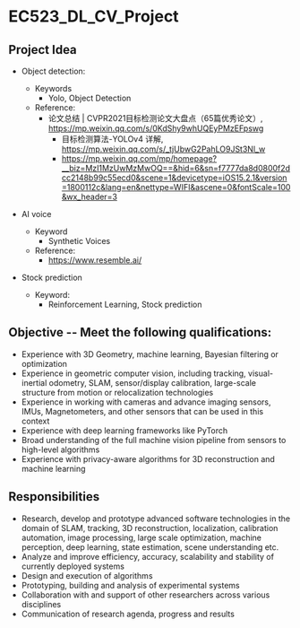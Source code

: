 # EC523_DL_CV_Project



## Project Idea

- Object detection:
    - Keywords
        - Yolo, Object Detection
    - Reference:
      - 论文总结 | CVPR2021目标检测论文大盘点（65篇优秀论文）, https://mp.weixin.qq.com/s/0KdShy9whUQEyPMzEFpswg
        - 目标检测算法-YOLOv4 详解, https://mp.weixin.qq.com/s/_tjUbwG2PahLO9JSt3Nl_w
        - https://mp.weixin.qq.com/mp/homepage?__biz=MzI1MzUwMzMwOQ==&hid=6&sn=f7777da8d0800f2dcc2148b99c55ecd0&scene=1&devicetype=iOS15.2.1&version=1800112c&lang=en&nettype=WIFI&ascene=0&fontScale=100&wx_header=3

- AI voice
    - Keyword
        - Synthetic Voices
    - Reference:
        - https://www.resemble.ai/

- Stock prediction
    - Keyword:
        - Reinforcement Learning, Stock prediction



## Objective -- Meet the following qualifications:

- Experience with 3D Geometry, machine learning, Bayesian filtering or optimization
- Experience in geometric computer vision, including tracking, visual-inertial odometry, SLAM, sensor/display calibration, large-scale structure from motion or relocalization technologies
- Experience in working with cameras and advance imaging sensors, IMUs, Magnetometers, and other sensors that can be used in this context
- Experience with deep learning frameworks like PyTorch
- Broad understanding of the full machine vision pipeline from sensors to high-level algorithms
- Experience with privacy-aware algorithms for 3D reconstruction and machine learning

## Responsibilities
- Research, develop and prototype advanced software technologies in the domain of SLAM, tracking, 3D reconstruction, localization, calibration automation, image processing, large scale optimization, machine perception, deep learning, state estimation, scene understanding etc.
- Analyze and improve efficiency, accuracy, scalability and stability of currently deployed systems
- Design and execution of algorithms
- Prototyping, building and analysis of experimental systems
- Collaboration with and support of other researchers across various disciplines
- Communication of research agenda, progress and results
